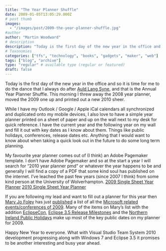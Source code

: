 ```yaml
---
title: "The Year Planner Shuffle"
date: 2009-01-05T13:05:29.000Z
# post thumb
images:
  - "/images/post/2009-the-year-planner-shuffle.jpg"
#author
author: "Martin Woodward"
# description
description: "Today is the first day of the new year in the office and so it is time for me to do the dance that I always do after Auld Lang Syne, and."
# Taxonomies
categories: ["tfs", "technology", "books", "gadgets", "maker", "web"]
tags: ["blog", "archive"]
type: "regular" # available type (regular or featured)
draft: false
---
```

[](http://url.ie/11q9) Today is the first day of the new year in the office and so it is time for me to do the dance that I always do after [Auld Lang Syne](http://en.wikipedia.org/wiki/Auld_Lang_Syne), and that is the Annual Year Planner Shuffle.  This morning I threw away the 2008 year planner, moved the 2009 one up and printed out a new 2010 sheer.  

While I have my Outlook / Google / Apple iCal calendars all synchronized and duplicated onto my mobile devices, I also love to have a simple year planner printed on a sheet of paper and up on the wall next to my desk for quick reference. I have the current year and the following year on my wall and fill it out with key dates as I know about them.  Things like public holidays, conferences, release dates etc.  Anything that I would want to know about when taking a quick look out in the future to do some long term planning.  

My favourite year planner comes out of (I think) an Adobe Pagemaker template.  I don’t have Adobe Pagemaker and so at the start a year I will search for “2010 year planner pmd” or whatever the year happens to be and generally I will find a copy of a PDF that some kind soul has published on the internet.  I’ve leached the past few years (since 2007 I think) from some kind person at the University of Wolverhampton.     [2009 Single Sheet Year Planner](http://url.ie/11q9)    [2010 Single Sheet Year Planner](http://url.ie/11q8)   

If you are following my lead and want to fill out a planner for this year then [Mary Jo Foley](http://blogs.zdnet.com/microsoft/) has just [published](http://blogs.zdnet.com/microsoft/?p=1785) a list of all the [Microsoft related events/conferences of 2009](http://blogs.zdnet.com/microsoft/?p=1785).  Many of the items on Mary’s list with the addition [EclipseCon](http://www.eclipsecon.org/),  [Eclipse 3.5 Release Milestones](http://www.eclipse.org/projects/project-plan.php?projectid=eclipse#release_milestones) and the [Northern Ireland Public Holidays](http://www.berr.gov.uk/whatwedo/employment/bank-public-holidays/) make up most of the key public dates on my planner for 2009.  

Happy New Year to everyone.  What with Visual Studio Team System 2010 development progressing along with Windows 7 and Eclipse 3.5 it promises to be another interesting and busy year ahead.